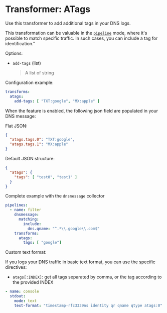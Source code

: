 # Transformer: ATags

Use this transformer to add additional tags in your DNS logs.

This transformation can be valuable in the [`pipeline`](https://github.com/dmachard/go-dnscollector/blob/main/docs/running_mode.md#pipelining) mode, where it's possible to match specific traffic.
In such cases, you can include a tag for identification."

Options:

* `add-tags` (list)
  > A list of string

Configuration example:

```yaml
transforms:
  atags:
    add-tags: [ "TXT:google", "MX:apple" ]
```

When the feature is enabled, the following json field are populated in your DNS message:

Flat JSON:

```json
{
  "atags.tags.0": "TXT:google",
  "atags.tags.1": "MX:apple"
}
```

Default JSON structure:

```json
{
  "atags": {
    "tags": [ "test0", "test1" ]
  }
}
```

Complete example with the `dnsmessage` collector

```yaml
pipelines:
  - name: filter
    dnsmessage:
      matching:
        include:
          dns.qname: "^.*\\.google\\.com$"
    transforms:
      atags:
        tags: [ "google"]
```

Custom text format:

If you logs your DNS traffic in basic text format, you can use the specific directives:

- `atags[:INDEX]`: get all tags separated by comma, or the tag according to the provided INDEX

```yaml
- name: console
  stdout:
    mode: text
    text-format: "timestamp-rfc3339ns identity qr qname qtype atags:0"
```
